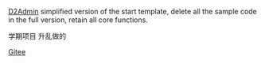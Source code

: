 [D2Admin](https://github.com/d2-projects/d2-admin) simplified version of the start template, delete all the sample code in the full version, retain all core functions.

学期项目  升乱做的

[Gitee](https://gitee.com/fairyever/d2-admin-start-kit)
